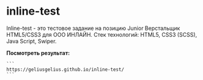 ﻿# inline-test

 Inline-test - это тестовое задание на позицию Junior Верстальщик HTML5/CSS3 для ООО ИНЛАЙН.
 Стек технологий: HTML5, CSS3 (SCSS), Java Script, Swiper.


**Посмотреть результат:**

    ```
    https://geliusgelius.github.io/inline-test/
    ```

